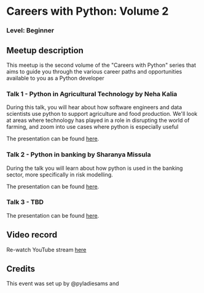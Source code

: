 # Careers with Python: Volume 2
### Level: Beginner

## Meetup description
This meetup is the second volume of the "Careers with Python" series that aims to guide you through the various career paths and opportunities available to you as a Python developer

### Talk 1 - Python in Agricultural Technology by Neha Kalia

During this talk, you will hear about how software engineers and data scientists use python to support agriculture and food production. We'll look at areas where technology has played in a role in disrupting the world of farming, and zoom into use cases where python is especially useful

The presentation can be found [here](/presentations/). 

### Talk 2 - Python in banking by Sharanya Missula

During the talk you will learn about how python is used in the banking sector, more specifically in risk modelling.

The presentation can be found [here](/presentations/). 

### Talk 3 - TBD

The presentation can be found [here](/presentations/). 

## Video record
Re-watch YouTube stream [here](https://www.youtube.com/live/KO4jeWoP9bI)

## Credits
This event was set up by @pyladiesams and 
